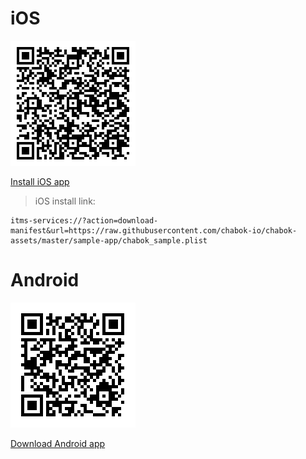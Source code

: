 # iOS

![iOS QRCode](download.png)

[Install iOS app](https://yun.ir/836dbe)

> iOS install link: 
```
itms-services://?action=download-manifest&url=https://raw.githubusercontent.com/chabok-io/chabok-assets/master/sample-app/chabok_sample.plist
```

# Android

![Android QRCode](android-download.png)

[Download Android app](https://github.com/chabok-io/chabok-assets/raw/master/sample-app/adp.apk)
